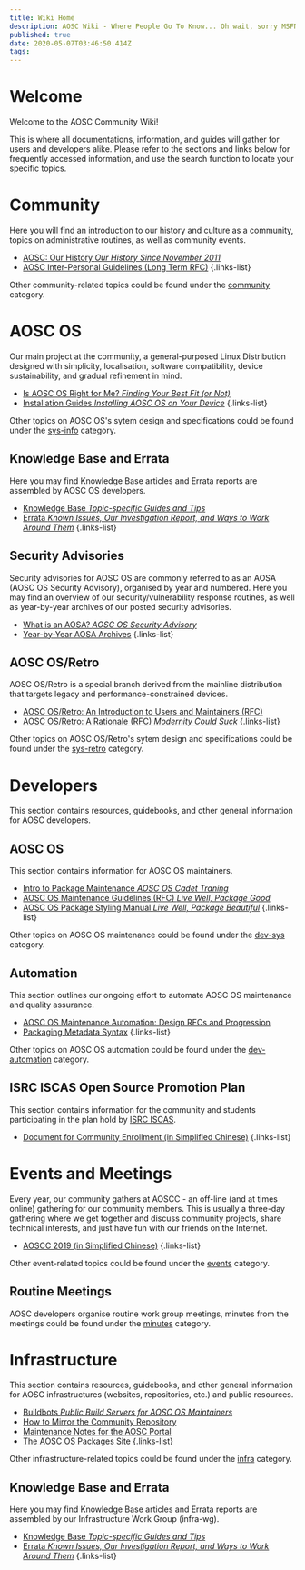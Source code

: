 ```yaml
---
title: Wiki Home
description: AOSC Wiki - Where People Go To Know... Oh wait, sorry MSFN! :D
published: true
date: 2020-05-07T03:46:50.414Z
tags: 
---
```


# Welcome

Welcome to the AOSC Community Wiki!

This is where all documentations, information, and guides will gather for users and developers alike. Please refer to the sections and links below for frequently accessed information, and use the search function to locate your specific topics.

# Community

Here you will find an introduction to our history and culture as a community, topics on administrative routines, as well as community events.

- [AOSC: Our History *Our History Since November 2011*](/community-history)
- [AOSC Inter-Personal Guidelines (Long Term RFC)](/community-guidelines)
{.links-list}

Other community-related topics could be found under the [community](/t/community) category.


# AOSC OS

Our main project at the community, a general-purposed Linux Distribution designed with simplicity, localisation, software compatibility, device sustainability, and gradual refinement in mind.

- [Is AOSC OS Right for Me? *Finding Your Best Fit (or Not)*](/sys-is-aosc-os-right-for-me)
- [Installation Guides *Installing AOSC OS on Your Device*](/t/sys-installation)
{.links-list}

Other topics on AOSC OS's sytem design and specifications could be found under the [sys-info](/t/sys-info) category.

## Knowledge Base and Errata

Here you may find Knowledge Base articles and Errata reports are assembled by AOSC OS developers.

- [Knowledge Base *Topic-specific Guides and Tips*](/t/sys-kb)
- [Errata *Known Issues, Our Investigation Report, and Ways to Work Around Them*](/t/sys-errata)
{.links-list}

## Security Advisories

Security advisories for AOSC OS are commonly referred to as an AOSA (AOSC OS Security Advisory), organised by year and numbered. Here you may find an overview of our security/vulnerability response routines, as well as year-by-year archives of our posted security advisories.

- [What is an AOSA? *AOSC OS Security Advisory*](/aosa-info)
- [Year-by-Year AOSA Archives](/t/aosa)
{.links-list}

## AOSC OS/Retro

AOSC OS/Retro is a special branch derived from the mainline distribution that targets legacy and performance-constrained devices.

- [AOSC OS/Retro: An Introduction to Users and Maintainers (RFC)](/sys-retro-intro)
- [AOSC OS/Retro: A Rationale (RFC) *Modernity Could Suck*](/sys-retro-rationale)
{.links-list}

Other topics on AOSC OS/Retro's sytem design and specifications could be found under the [sys-retro](/t/sys-retro) category.

# Developers

This section contains resources, guidebooks, and other general information for AOSC developers.

## AOSC OS

This section contains information for AOSC OS maintainers.

- [Intro to Package Maintenance *AOSC OS Cadet Traning*](/dev-sys-packaging-intro)
- [AOSC OS Maintenance Guidelines (RFC) *Live Well, Package Good*](/dev-sys-maintenance-guidelines)
- [AOSC OS Package Styling Manual *Live Well, Package Beautiful*](/dev-sys-package-styling-manual)
{.links-list}

Other topics on AOSC OS maintenance could be found under the [dev-sys](/t/dev-sys) category.

## Automation

This section outlines our ongoing effort to automate AOSC OS maintenance and quality assurance.

- [AOSC OS Maintenance Automation: Design RFCs and Progression](/dev-automation-design-rfcs-and-progression)
- [Packaging Metadata Syntax](/dev-automation-packaging-metadata-syntax)
{.links-list}

Other topics on AOSC OS automation could be found under the [dev-automation](/t/dev-automation) category.

## ISRC ISCAS Open Source Promotion Plan

This section contains information for the community and students participating in the plan hold by [ISRC ISCAS](https://isrc.iscas.ac.cn).

- [Document for Community Enrollment (in Simplified Chinese)](/zh/ospp-2020-community-enroll)
{.links-list}

# Events and Meetings

Every year, our community gathers at AOSCC - an off-line (and at times online) gathering for our community members. This is usually a three-day gathering where we get together and discuss community projects, share technical interests, and just have fun with our friends on the Internet.

- [AOSCC 2019 (in Simplified Chinese)](/aoscc-2019)
{.links-list}

Other event-related topics could be found under the [events](/t/events) category.

## Routine Meetings

AOSC developers organise routine work group meetings, minutes from the meetings could be found under the [minutes](/t/minutes) category.

# Infrastructure

This section contains resources, guidebooks, and other general information for AOSC infrastructures (websites, repositories, etc.) and public resources.

- [Buildbots *Public Build Servers for AOSC OS Maintainers*](/infra-buildbots)
- [How to Mirror the Community Repository](/infra-kb-00002-how-to-mirror)
- [Maintenance Notes for the AOSC Portal](/infra-community-portal)
- [The AOSC OS Packages Site](/infra-packages-site)
{.links-list}

Other infrastructure-related topics could be found under the [infra](/t/infra) category.

## Knowledge Base and Errata

Here you may find Knowledge Base articles and Errata reports are assembled by our Infrastructure Work Group (infra-wg).

- [Knowledge Base *Topic-specific Guides and Tips*](/t/infra-kb)
- [Errata *Known Issues, Our Investigation Report, and Ways to Work Around Them*](/t/infra-errata)
{.links-list}
